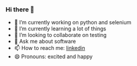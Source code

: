 ### Hi there 👋


- 🔭 I’m currently working on python and selenium
- 🌱 I’m currently learning a lot of things
- 👯 I’m looking to collaborate on testing
- 💬 Ask me about software
- 📫 How to reach me: [linkedin](https://www.linkedin.com/in/feyyazkonuk/)
- 😄 Pronouns: excited and happy
